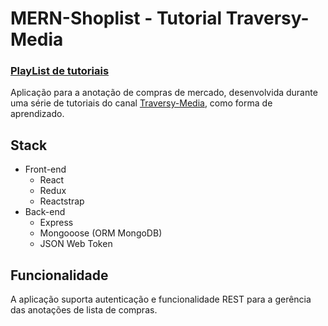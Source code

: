 # MERN-Shoplist - Tutorial Traversy-Media

### [PlayList de tutoriais](https://youtube.com/playlist?list=PLillGF-RfqbbiTGgA77tGO426V3hRF9iE)

Aplicação para a anotação de compras de mercado, desenvolvida durante uma série de tutoriais do canal [Traversy-Media](https://www.youtube.com/c/TraversyMedia/), como forma de aprendizado.

## Stack

* Front-end
  * React
  * Redux
  * Reactstrap
* Back-end
  * Express
  * Mongooose (ORM MongoDB)
  * JSON Web Token

## Funcionalidade

A aplicação suporta autenticação e funcionalidade REST para a gerência das anotações de lista de compras. 
